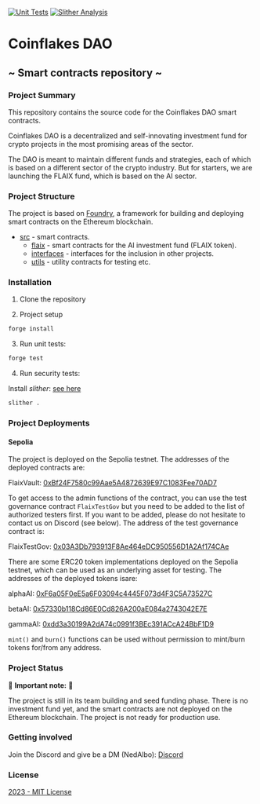 [![Unit Tests](https://github.com/Coinflakes-DAO/coinflakes-contracts/actions/workflows/test.yml/badge.svg)](https://github.com/Coinflakes-DAO/coinflakes-contracts/actions/workflows/test.yml)
[![Slither Analysis](https://github.com/Coinflakes-DAO/coinflakes-contracts/actions/workflows/slither.yml/badge.svg)](https://github.com/Coinflakes-DAO/coinflakes-contracts/actions/workflows/slither.yml)

# Coinflakes DAO

## ~ Smart contracts repository ~

### Project Summary

This repository contains the source code for the Coinflakes DAO smart contracts.

Coinflakes DAO is a decentralized and self-innovating investment fund for crypto projects in the most promising areas of the sector.

The DAO is meant to maintain different funds and strategies, each of which is based on a different sector of the crypto industry. But for starters, we are launching the FLAIX fund, which is based on the AI sector.

### Project Structure

The project is based on [Foundry](https://github.com/foundry-rs/foundry), a framework for building and deploying smart contracts on the Ethereum blockchain.

- [src](src) - smart contracts.
  - [flaix](src/flaix) - smart contracts for the AI investment fund (FLAIX token).
  - [interfaces](src/interfaces) - interfaces for the inclusion in other projects.
  - [utils](src/utils) - utility contracts for testing etc.

### Installation

1. Clone the repository

2. Project setup

```bash
forge install
```

3. Run unit tests:

```bash
forge test
```

4. Run security tests:

Install _slither_: [see here](https://github.com/crytic/slither#how-to-install)

```bash
slither .
```

### Project Deployments

#### Sepolia

The project is deployed on the Sepolia testnet. The addresses of the deployed contracts are:

FlaixVault: [0xBf24F7580c99Aae5A4872639E97C1083Fee70AD7](https://sepolia.etherscan.io/address/0xBf24F7580c99Aae5A4872639E97C1083Fee70AD7)

To get access to the admin functions of the contract, you can use the test governance
contract `FlaixTestGov` but you need to be added to the list of authorized testers first. If you want to be added, please do not hesitate to contact us on Discord (see below). The address of the test governance contract is:

FlaixTestGov: [0x03A3Db793913F8Ae464eDC950556D1A2Af174CAe](https://sepolia.etherscan.io/address/0x03A3Db793913F8Ae464eDC950556D1A2Af174CAe)

There are some ERC20 token implementations deployed on the Sepolia testnet, which can be used as an underlying asset for testing. The addresses of the deployed tokens isare:

alphaAI: [0xF6a05F0eE5a6F03094c4445F073d4F3C5A73527C](https://sepolia.etherscan.io/address/0xF6a05F0eE5a6F03094c4445F073d4F3C5A73527C)

betaAI: [0x57330b118Cd86E0Cd826A200aE084a2743042E7E](https://sepolia.etherscan.io/address/0x57330b118Cd86E0Cd826A200aE084a2743042E7E)

gammaAI: [0xdd3a30199A2dA74c0991f3BEc391ACcA24BbF1D9](https://sepolia.etherscan.io/address/0xdd3a30199A2dA74c0991f3BEc391ACcA24BbF1D9)

`mint()` and `burn()` functions can be used without permission to mint/burn tokens
for/from any address.

### Project Status

:red_circle: **Important note:** :red_circle:

The project is still in its team building and seed funding phase. There is no investment fund yet, and the smart contracts are not deployed on the Ethereum blockchain. The project is not ready for production use.

### Getting involved

Join the Discord and give be a DM (NedAlbo):
[Discord](https://discord.gg/zWsC6tSpAN)

### License

[2023 - MIT License](LICENSE)
